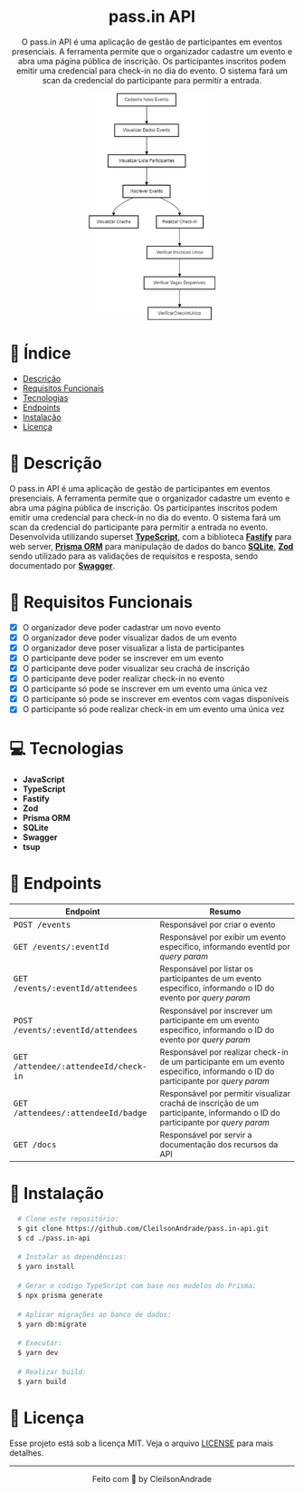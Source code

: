 <div align="center">
  <h1>pass.in API</h1>
  <p>O pass.in API é uma aplicação de gestão de participantes em eventos presenciais. A ferramenta permite que o organizador cadastre um evento e abra uma página pública de inscrição. Os participantes inscritos podem emitir uma credencial para check-in no dia do evento. O sistema fará um scan da credencial do participante para permitir a entrada.</p>
   <img src="./referencias/flow.png" alt="Logo"  height="400">
</div>

# 📒 Índice
* [Descrição](#descrição)
* [Requisitos Funcionais](#requisitos)
* [Tecnologias](#tecnologias)
* [Endpoints](#endpoints)
* [Instalação](#instalação)
* [Licença](#licença)

# 📃 <span id="descrição">Descrição</span>
O pass.in API é uma aplicação de gestão de participantes em eventos presenciais. A ferramenta permite que o organizador cadastre um evento e abra uma página pública de inscrição. Os participantes inscritos podem emitir uma credencial para check-in no dia do evento. O sistema fará um scan da credencial do participante para permitir a entrada no evento. Desenvolvida utilizando superset [**TypeScript**](https://www.typescriptlang.org/), com a biblioteca [**Fastify**](https://www.fastify.io/) para web server, [**Prisma ORM**](https://www.prisma.io/) para manipulação de dados do banco [**SQLite**](https://www.sqlite.org/), [**Zod**](https://github.com/colinhacks/zod) sendo utilizado para as validações de requisitos e resposta, sendo documentado por [**Swagger**](https://swagger.io/).

# 📌 <span id="requisitos">Requisitos Funcionais</span>
- [x] O organizador deve poder cadastrar um novo evento<br>
- [x] O organizador deve poder visualizar dados de um evento<br>
- [x] O organizador deve poser visualizar a lista de participantes<br>
- [x] O participante deve poder se inscrever em um evento<br>
- [x] O participante deve poder visualizar seu crachá de inscrição<br>
- [x] O participante deve poder realizar check-in no evento<br>
- [x] O participante só pode se inscrever em um evento uma única vez<br>
- [x] O participante só pode se inscrever em eventos com vagas disponíveis<br>
- [x] O participante só pode realizar check-in em um evento uma única vez<br>

# 💻 <span id="tecnologias">Tecnologias</span>
- **JavaScript**
- **TypeScript**
- **Fastify**
- **Zod**
- **Prisma ORM**
- **SQLite**
- **Swagger**
- **tsup**

# 📍 <span id="endpoints">Endpoints</span>
| Endpoint               | Resumo
|----------------------|-----------------------------------------------------
| <kbd>POST /events </kbd> | Responsável por criar o evento
| <kbd>GET /events/:eventId </kbd> | Responsável por exibir um evento especifico, informando eventId por *query param*
| <kbd>GET /events/:eventId/attendees </kbd> | Responsável por listar os participantes de um evento especifico, informando o ID do evento por *query param*
| <kbd>POST /events/:eventId/attendees </kbd> | Responsável por inscrever um participante em um evento especifico, informando o ID do evento por *query param*
| <kbd>GET /attendee/:attendeeId/check-in </kbd> | Responsável por realizar check-in de um participante em um evento especifico, informando o ID do participante por *query param*
| <kbd>GET /attendees/:attendeeId/badge </kbd> | Responsável por permitir visualizar crachá de inscrição de um participante, informando o ID do participante por *query param*
| <kbd>GET /docs </kbd> | Responsável por servir a documentação dos recursos da API

# 🚀 <span id="instalação">Instalação</span>
```bash
  # Clone este repositório:
  $ git clone https://github.com/CleilsonAndrade/pass.in-api.git
  $ cd ./pass.in-api

  # Instalar as dependências:
  $ yarn install

  # Gerar o código TypeScript com base nos modelos do Prisma:
  $ npx prisma generate

  # Aplicar migrações ao banco de dados:
  $ yarn db:migrate

  # Executar:
  $ yarn dev

  # Realizar build:
  $ yarn build
```

# 📝 <span id="licença">Licença</span>
Esse projeto está sob a licença MIT. Veja o arquivo [LICENSE](LICENSE) para mais detalhes.

---

<p align="center">
  Feito com 💜 by CleilsonAndrade
</p>